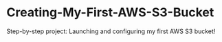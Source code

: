 # Creating-My-First-AWS-S3-Bucket
Step-by-step project: Launching and configuring my first AWS S3 bucket!
